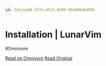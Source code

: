 ```yaml
---
id: 341cea68-3f7a-4fc2-8349-50e898ebd93b
---
```


# Installation | LunarVim
#Omnivore

[Read on Omnivore](https://omnivore.app/me/installation-lunar-vim-18dada3a860)
[Read Original](https://www.lunarvim.org/docs/installation)

